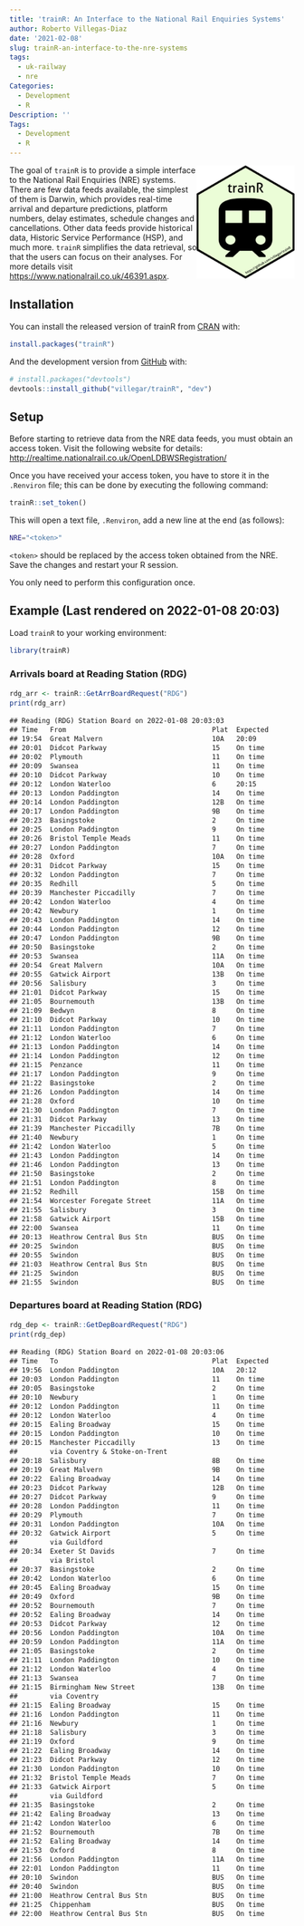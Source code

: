 ```yaml
---
title: 'trainR: An Interface to the National Rail Enquiries Systems'
author: Roberto Villegas-Diaz
date: '2021-02-08'
slug: trainR-an-interface-to-the-nre-systems
tags:
  - uk-railway
  - nre
Categories:
  - Development
  - R
Description: ''
Tags:
  - Development
  - R
---
```


<img src="https://raw.githubusercontent.com/villegar/trainR/main/inst/images/logo.png" alt="logo" align="right" height=200px/>

The goal of `trainR` is to provide a simple interface to the 
National Rail Enquiries (NRE) systems. There are few data feeds 
available, the simplest of them is Darwin, which provides real-time 
arrival and departure predictions, platform numbers, delay estimates, 
schedule changes and cancellations. Other data feeds provide historical 
data, Historic Service Performance (HSP), and much more. `trainR` 
simplifies the data retrieval, so that the users can focus on their 
analyses. For more details visit 
https://www.nationalrail.co.uk/46391.aspx.

## Installation

You can install the released version of trainR from [CRAN](https://CRAN.R-project.org) with:

``` r
install.packages("trainR")
```

And the development version from [GitHub](https://github.com/) with:

``` r
# install.packages("devtools")
devtools::install_github("villegar/trainR", "dev")
```

## Setup
Before starting to retrieve data from the NRE data feeds, you must obtain an access token. 
Visit the following website for details: http://realtime.nationalrail.co.uk/OpenLDBWSRegistration/

Once you have received your access token, you have to store it in the `.Renviron` file; this can be 
done by executing the following command:


```r
trainR::set_token()
```

This will open a text file, `.Renviron`, add a new line at the end (as follows):

```bash
NRE="<token>"
```

`<token>` should be replaced by the access token obtained from the NRE. Save the changes and restart 
your R session.

You only need to perform this configuration once.

## Example (Last rendered on 2022-01-08 20:03)

Load `trainR` to your working environment:

```r
library(trainR)
```

### Arrivals board at Reading Station (RDG)


```r
rdg_arr <- trainR::GetArrBoardRequest("RDG")
print(rdg_arr)
```

```
## Reading (RDG) Station Board on 2022-01-08 20:03:03
## Time   From                                    Plat  Expected
## 19:54  Great Malvern                           10A   20:09
## 20:01  Didcot Parkway                          15    On time
## 20:02  Plymouth                                11    On time
## 20:09  Swansea                                 11    On time
## 20:10  Didcot Parkway                          10    On time
## 20:12  London Waterloo                         6     20:15
## 20:13  London Paddington                       14    On time
## 20:14  London Paddington                       12B   On time
## 20:17  London Paddington                       9B    On time
## 20:23  Basingstoke                             2     On time
## 20:25  London Paddington                       9     On time
## 20:26  Bristol Temple Meads                    11    On time
## 20:27  London Paddington                       7     On time
## 20:28  Oxford                                  10A   On time
## 20:31  Didcot Parkway                          15    On time
## 20:32  London Paddington                       7     On time
## 20:35  Redhill                                 5     On time
## 20:39  Manchester Piccadilly                   7     On time
## 20:42  London Waterloo                         4     On time
## 20:42  Newbury                                 1     On time
## 20:43  London Paddington                       14    On time
## 20:44  London Paddington                       12    On time
## 20:47  London Paddington                       9B    On time
## 20:50  Basingstoke                             2     On time
## 20:53  Swansea                                 11A   On time
## 20:54  Great Malvern                           10A   On time
## 20:55  Gatwick Airport                         13B   On time
## 20:56  Salisbury                               3     On time
## 21:01  Didcot Parkway                          15    On time
## 21:05  Bournemouth                             13B   On time
## 21:09  Bedwyn                                  8     On time
## 21:10  Didcot Parkway                          10    On time
## 21:11  London Paddington                       7     On time
## 21:12  London Waterloo                         6     On time
## 21:13  London Paddington                       14    On time
## 21:14  London Paddington                       12    On time
## 21:15  Penzance                                11    On time
## 21:17  London Paddington                       9     On time
## 21:22  Basingstoke                             2     On time
## 21:26  London Paddington                       14    On time
## 21:28  Oxford                                  10    On time
## 21:30  London Paddington                       7     On time
## 21:31  Didcot Parkway                          13    On time
## 21:39  Manchester Piccadilly                   7B    On time
## 21:40  Newbury                                 1     On time
## 21:42  London Waterloo                         5     On time
## 21:43  London Paddington                       14    On time
## 21:46  London Paddington                       13    On time
## 21:50  Basingstoke                             2     On time
## 21:51  London Paddington                       8     On time
## 21:52  Redhill                                 15B   On time
## 21:54  Worcester Foregate Street               11A   On time
## 21:55  Salisbury                               3     On time
## 21:58  Gatwick Airport                         15B   On time
## 22:00  Swansea                                 11    On time
## 20:13  Heathrow Central Bus Stn                BUS   On time
## 20:25  Swindon                                 BUS   On time
## 20:55  Swindon                                 BUS   On time
## 21:03  Heathrow Central Bus Stn                BUS   On time
## 21:25  Swindon                                 BUS   On time
## 21:55  Swindon                                 BUS   On time
```

### Departures board at Reading Station (RDG)


```r
rdg_dep <- trainR::GetDepBoardRequest("RDG")
print(rdg_dep)
```

```
## Reading (RDG) Station Board on 2022-01-08 20:03:06
## Time   To                                      Plat  Expected
## 19:56  London Paddington                       10A   20:12
## 20:03  London Paddington                       11    On time
## 20:05  Basingstoke                             2     On time
## 20:10  Newbury                                 1     On time
## 20:12  London Paddington                       11    On time
## 20:12  London Waterloo                         4     On time
## 20:15  Ealing Broadway                         15    On time
## 20:15  London Paddington                       10    On time
## 20:15  Manchester Piccadilly                   13    On time
##        via Coventry & Stoke-on-Trent           
## 20:18  Salisbury                               8B    On time
## 20:19  Great Malvern                           9B    On time
## 20:22  Ealing Broadway                         14    On time
## 20:23  Didcot Parkway                          12B   On time
## 20:27  Didcot Parkway                          9     On time
## 20:28  London Paddington                       11    On time
## 20:29  Plymouth                                7     On time
## 20:31  London Paddington                       10A   On time
## 20:32  Gatwick Airport                         5     On time
##        via Guildford                           
## 20:34  Exeter St Davids                        7     On time
##        via Bristol                             
## 20:37  Basingstoke                             2     On time
## 20:42  London Waterloo                         6     On time
## 20:45  Ealing Broadway                         15    On time
## 20:49  Oxford                                  9B    On time
## 20:52  Bournemouth                             7     On time
## 20:52  Ealing Broadway                         14    On time
## 20:53  Didcot Parkway                          12    On time
## 20:56  London Paddington                       10A   On time
## 20:59  London Paddington                       11A   On time
## 21:05  Basingstoke                             2     On time
## 21:11  London Paddington                       10    On time
## 21:12  London Waterloo                         4     On time
## 21:13  Swansea                                 7     On time
## 21:15  Birmingham New Street                   13B   On time
##        via Coventry                            
## 21:15  Ealing Broadway                         15    On time
## 21:16  London Paddington                       11    On time
## 21:16  Newbury                                 1     On time
## 21:18  Salisbury                               3     On time
## 21:19  Oxford                                  9     On time
## 21:22  Ealing Broadway                         14    On time
## 21:23  Didcot Parkway                          12    On time
## 21:30  London Paddington                       10    On time
## 21:32  Bristol Temple Meads                    7     On time
## 21:33  Gatwick Airport                         5     On time
##        via Guildford                           
## 21:35  Basingstoke                             2     On time
## 21:42  Ealing Broadway                         13    On time
## 21:42  London Waterloo                         6     On time
## 21:52  Bournemouth                             7B    On time
## 21:52  Ealing Broadway                         14    On time
## 21:53  Oxford                                  8     On time
## 21:56  London Paddington                       11A   On time
## 22:01  London Paddington                       11    On time
## 20:10  Swindon                                 BUS   On time
## 20:40  Swindon                                 BUS   On time
## 21:00  Heathrow Central Bus Stn                BUS   On time
## 21:25  Chippenham                              BUS   On time
## 22:00  Heathrow Central Bus Stn                BUS   On time
```
